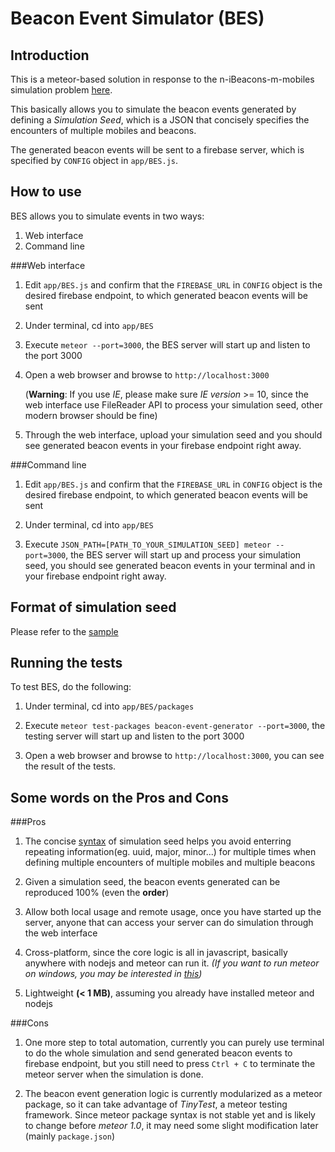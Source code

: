 Beacon Event Simulator (BES)
===============================

Introduction
-------------------------------

This is a meteor-based solution in response to the n-iBeacons-m-mobiles simulation problem [here][1].

This basically allows you to simulate the beacon events generated by defining a *Simulation Seed*, which
is a JSON that concisely specifies the encounters of multiple mobiles and beacons.

The generated beacon events will be sent to a firebase server, which is specified by `CONFIG` object in `app/BES.js`.



How to use
--------------------------------
BES allows you to simulate events in two ways:
1. Web interface
2. Command line

###Web interface

1. Edit `app/BES.js` and confirm that the `FIREBASE_URL` in `CONFIG` object is the desired firebase endpoint, to which generated beacon events will be sent

2. Under terminal, cd into `app/BES`

3. Execute `meteor --port=3000`, the BES server will start up and listen to the port 3000

4. Open a web browser and browse to `http://localhost:3000` 

    (**Warning**: If you use *IE*, please make sure *IE version* >= 10, since the web interface use FileReader API to process your simulation seed, other modern browser should be fine)

5. Through the web interface, upload your simulation seed and you should see generated beacon events in your firebase endpoint right away.

###Command line

1. Edit `app/BES.js` and confirm that the `FIREBASE_URL` in `CONFIG` object is the desired firebase endpoint, to which generated beacon events will be sent

2. Under terminal, cd into `app/BES`

3. Execute `JSON_PATH=[PATH_TO_YOUR_SIMULATION_SEED] meteor --port=3000`, the BES server will start up and process your simulation seed, you should see generated beacon events in your terminal and in your firebase endpoint right away.



Format of simulation seed
---------------------------------------
Please refer to the [sample][2]



Running the tests
---------------------------------------
To test BES, do the following:

1. Under terminal, cd into `app/BES/packages`

2. Execute `meteor test-packages beacon-event-generator --port=3000`, the testing server will start up and listen to the port 3000

3. Open a web browser and browse to `http://localhost:3000`, you can see the result of the tests.



Some words on the Pros and Cons
-----------------------------------------
###Pros
1. The concise [syntax][2] of simulation seed helps you avoid enterring repeating information(eg. uuid, major, minor...) for multiple times when defining multiple encounters of multiple mobiles and multiple beacons

2. Given a simulation seed, the beacon events generated can be reproduced 100% (even the **order**)

3. Allow both local usage and remote usage, once you have started up the server, anyone that can access your server can do simulation through the web interface

4. Cross-platform, since the core logic is all in javascript, basically anywhere with nodejs and meteor can run it. *(If you want to run meteor on windows, you may be interested in [this][3])*

5. Lightweight **(< 1 MB)**, assuming you already have installed meteor and nodejs

###Cons
1. One more step to total automation, currently you can purely use terminal to do the whole simulation and send generated beacon events to firebase endpoint, but you still need to press `Ctrl + C` to terminate the meteor server when the simulation is done.

2. The beacon event generation logic is currently modularized as a meteor package, so it can take advantage of *TinyTest*, a meteor testing framework. Since meteor package syntax is not stable yet and is likely to change before *meteor 1.0*, it may need some slight modification later (mainly `package.json`)


[1]: https://github.com/looppulse/simulator "Original coding challenge"
[2]: ./blob/master/doc/sample%20json/simulation%20seed/sample_simulation_seed_with_comments(not%20a%20valid%20json).json "Sample simulation seed with comments"
[3]: http://win.meteor.com/ "Running meteor on windows"